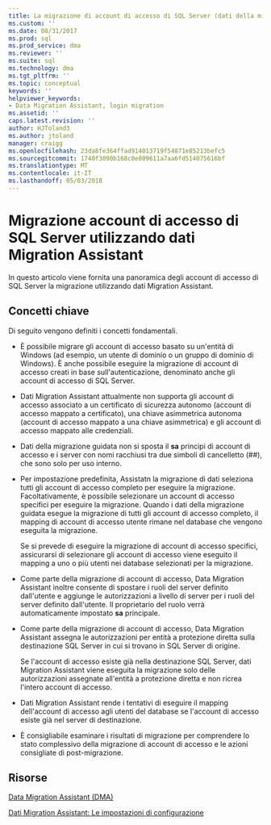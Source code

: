 ```yaml
---
title: La migrazione di account di accesso di SQL Server (dati della migrazione guidata) | Documenti Microsoft
ms.custom: ''
ms.date: 08/31/2017
ms.prod: sql
ms.prod_service: dma
ms.reviewer: ''
ms.suite: sql
ms.technology: dma
ms.tgt_pltfrm: ''
ms.topic: conceptual
keywords: ''
helpviewer_keywords:
- Data Migration Assistant, login migration
ms.assetid: ''
caps.latest.revision: ''
author: HJToland3
ms.author: jtoland
manager: craigg
ms.openlocfilehash: 23da8fe364ffad914013719f54871e85213befc5
ms.sourcegitcommit: 1740f3090b168c0e809611a7aa6fd514075616bf
ms.translationtype: MT
ms.contentlocale: it-IT
ms.lasthandoff: 05/03/2018
---
```

# <a name="migrating-sql-server-logins-using-data-migration-assistant"></a>Migrazione account di accesso di SQL Server utilizzando dati Migration Assistant

In questo articolo viene fornita una panoramica degli account di accesso di SQL Server la migrazione utilizzando dati Migration Assistant. 

## <a name="key-concepts"></a>Concetti chiave
Di seguito vengono definiti i concetti fondamentali.

- È possibile migrare gli account di accesso basato su un'entità di Windows (ad esempio, un utente di dominio o un gruppo di dominio di Windows). È anche possibile eseguire la migrazione di account di accesso creati in base sull'autenticazione, denominato anche gli account di accesso di SQL Server.

- Dati Migration Assistant attualmente non supporta gli account di accesso associato a un certificato di sicurezza autonomo (account di accesso mappato a certificato), una chiave asimmetrica autonoma (account di accesso mappato a una chiave asimmetrica) e gli account di accesso mappato alle credenziali.

- Dati della migrazione guidata non si sposta il **sa** principi di account di accesso e i server con nomi racchiusi tra due simboli di cancelletto (\#\#), che sono solo per uso interno.

- Per impostazione predefinita, Assistatn la migrazione di dati seleziona tutti gli account di accesso completo per eseguire la migrazione. Facoltativamente, è possibile selezionare un account di accesso specifici per eseguire la migrazione. Quando i dati della migrazione guidata esegue la migrazione di tutti gli account di accesso completo, il mapping di account di accesso utente rimane nel database che vengono eseguita la migrazione. 

  Se si prevede di eseguire la migrazione di account di accesso specifici, assicurarsi di selezionare gli account di accesso viene eseguito il mapping a uno o più utenti nei database selezionati per la migrazione.

- Come parte della migrazione di account di accesso, Data Migration Assistant inoltre consente di spostare i ruoli del server definito dall'utente e aggiunge le autorizzazioni a livello di server per i ruoli del server definito dall'utente. Il proprietario del ruolo verrà automaticamente impostato **sa** principale.

- Come parte della migrazione di account di accesso, Data Migration Assistant assegna le autorizzazioni per entità a protezione diretta sulla destinazione SQL Server in cui si trovano in SQL Server di origine. 

  Se l'account di accesso esiste già nella destinazione SQL Server, dati Migration Assistant viene eseguita la migrazione solo delle autorizzazioni assegnate all'entità a protezione diretta e non ricrea l'intero account di accesso.

- Dati Migration Assistant rende i tentativi di eseguire il mapping dell'account di accesso agli utenti del database se l'account di accesso esiste già nel server di destinazione.

- È consigliabile esaminare i risultati di migrazione per comprendere lo stato complessivo della migrazione di account di accesso e le azioni consigliate di post-migrazione.

## <a name="resources"></a>Risorse

[Data Migration Assistant (DMA)](../dma/dma-overview.md)

[Dati Migration Assistant: Le impostazioni di configurazione](../dma/dma-configurationsettings.md)

